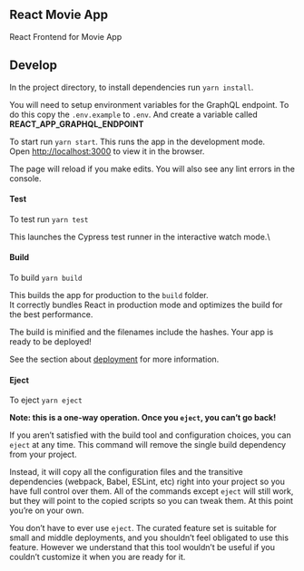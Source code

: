 React Movie App
--------------

React Frontend for Movie App

## Develop

In the project directory, to install dependencies run `yarn install`.

You will need to setup environment variables for the GraphQL endpoint. To do this copy the `.env.example` to `.env`. And create a variable called **REACT_APP_GRAPHQL_ENDPOINT**


To start run `yarn start`. This runs the app in the development mode.\
Open [http://localhost:3000](http://localhost:3000) to view it in the browser.


The page will reload if you make edits. You will also see any lint errors in the console.

#### Test
To test run `yarn test`

This launches the Cypress test runner in the interactive watch mode.\

#### Build
To build `yarn build`

This builds the app for production to the `build` folder.\
It correctly bundles React in production mode and optimizes the build for the best performance.

The build is minified and the filenames include the hashes. Your app is ready to be deployed!

See the section about [deployment](https://facebook.github.io/create-react-app/docs/deployment) for more information.

#### Eject

To eject `yarn eject`

**Note: this is a one-way operation. Once you `eject`, you can’t go back!**

If you aren’t satisfied with the build tool and configuration choices, you can `eject` at any time. This command will remove the single build dependency from your project.

Instead, it will copy all the configuration files and the transitive dependencies (webpack, Babel, ESLint, etc) right into your project so you have full control over them. All of the commands except `eject` will still work, but they will point to the copied scripts so you can tweak them. At this point you’re on your own.

You don’t have to ever use `eject`. The curated feature set is suitable for small and middle deployments, and you shouldn’t feel obligated to use this feature. However we understand that this tool wouldn’t be useful if you couldn’t customize it when you are ready for it.
